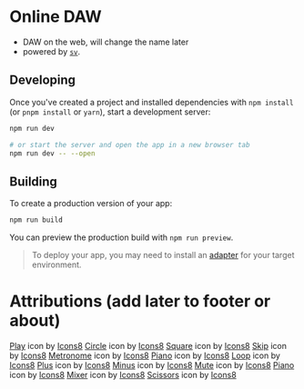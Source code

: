 # Online DAW
- DAW on the web, will change the name later
- powered by [`sv`](https://github.com/sveltejs/cli).

## Developing

Once you've created a project and installed dependencies with `npm install` (or `pnpm install` or `yarn`), start a development server:

```sh
npm run dev

# or start the server and open the app in a new browser tab
npm run dev -- --open
```

## Building

To create a production version of your app:

```sh
npm run build
```

You can preview the production build with `npm run preview`.

> To deploy your app, you may need to install an [adapter](https://svelte.dev/docs/kit/adapters) for your target environment.

# Attributions (add later to footer or about)
<a target="_blank" href="https://icons8.com/icon/9978/play">Play</a> icon by <a target="_blank" href="https://icons8.com">Icons8</a>
<a target="_blank" href="https://icons8.com/icon/60362/filled-circle">Circle</a> icon by <a target="_blank" href="https://icons8.com">Icons8</a>
<a target="_blank" href="https://icons8.com/icon/z319sFhd46s4/square-90">Square</a> icon by <a target="_blank" href="https://icons8.com">Icons8</a>
<a target="_blank" href="https://icons8.com/icon/9990/end">Skip</a> icon by <a target="_blank" href="https://icons8.com">Icons8</a>
<a target="_blank" href="https://icons8.com/icon/QRViPceGXUeh/metronome">Metronome</a> icon by <a target="_blank" href="https://icons8.com">Icons8</a>
<a target="_blank" href="https://icons8.com/icon/RILqCZW3kfgv/piano">Piano</a> icon by <a target="_blank" href="https://icons8.com">Icons8</a>
<a target="_blank" href="https://icons8.com/icon/82734/repeat">Loop</a> icon by <a target="_blank" href="https://icons8.com">Icons8</a>
<a target="_blank" href="https://icons8.com/icon/37784/plus-math">Plus</a> icon by <a target="_blank" href="https://icons8.com">Icons8</a>
<a target="_blank" href="https://icons8.com/icon/85458/minus">Minus</a> icon by <a target="_blank" href="https://icons8.com">Icons8</a>
<a target="_blank" href="https://icons8.com/icon/Cg34s6HOqfFv/mute">Mute</a> icon by <a target="_blank" href="https://icons8.com">Icons8</a>
<a target="_blank" href="https://icons8.com/icon/111554/piano">Piano</a> icon by <a target="_blank" href="https://icons8.com">Icons8</a>
<a target="_blank" href="https://icons8.com/icon/84062/adjust">Mixer</a> icon by <a target="_blank" href="https://icons8.com">Icons8</a>
<a target="_blank" href="https://icons8.com/icon/32/cut">Scissors</a> icon by <a target="_blank" href="https://icons8.com">Icons8</a>
